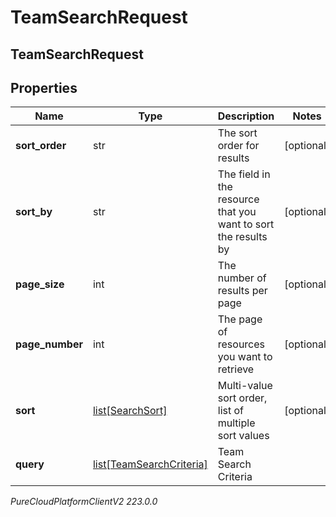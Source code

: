 # TeamSearchRequest

## TeamSearchRequest

## Properties

|Name | Type | Description | Notes|
|------------ | ------------- | ------------- | -------------|
| **sort_order** | str | The sort order for results | [optional] |
| **sort_by** | str | The field in the resource that you want to sort the results by | [optional] |
| **page_size** | int | The number of results per page | [optional] |
| **page_number** | int | The page of resources you want to retrieve | [optional] |
| **sort** | [list[SearchSort]](SearchSort) | Multi-value sort order, list of multiple sort values | [optional] |
| **query** | [list[TeamSearchCriteria]](TeamSearchCriteria) | Team Search Criteria | |



_PureCloudPlatformClientV2 223.0.0_
